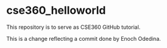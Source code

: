 # cse360_helloworld
This repository is to serve as CSE360 GitHub tutorial.

This is a change reflecting a commit done by Enoch Odedina.
